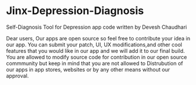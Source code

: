 # Jinx-Depression-Diagnosis
Self-Diagnosis Tool for Depression
app code written by Devesh Chaudhari

Dear users,
  Our apps are open source so feel free to contribute your idea in our app. 
  You can submit your patch, UI, UX modifications,and other cool features 
  that you would like in our app and we will add it to our final build. 
  You are allowed to modify source code for contribution in our open source
  commmunity but keep in mind that you are not allowed to Distrubution of our apps in
  app stores, websites or by any other means without our approval.
